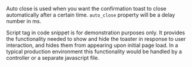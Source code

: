 Auto close is used when you want the confirmation toast to close automatically after a certain time. `auto_close` property will be a delay number in ms.

Script tag in code snippet is for demonstration purposes only. It provides the functionality needed to show and hide the toaster in response to user interaction, and hides them from appearing upon initial page load. In a typical production environment this functionality would be handled by a controller or a separate javascript file.